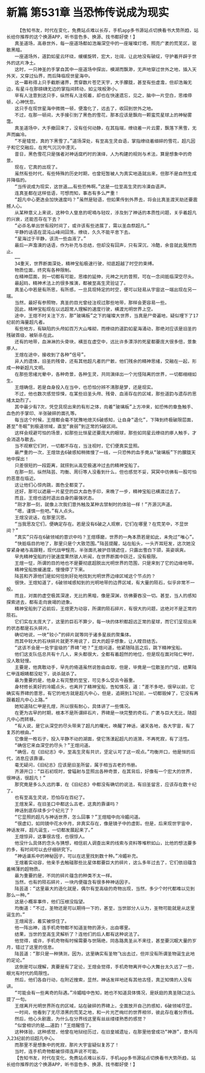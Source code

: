 # 新篇 第531章 当恐怖传说成为现实
        【告知书友，时代在变化，免费站点难以长存，手机app多书源站点切换看书大势所趋，站长给你推荐的这个换源APP，听书音色多、换源、找书都好使！】
       真圣道场，高悬世外，每一座道场都如浩瀚深空中的一座璀璨灯塔，照亮广袤的荒芜区，驱散黑暗。
       一座道场外，道韵如星云环绕，缓缓旋转，宏大，壮阔，让此地没有破绽，守护着开辟于世外的这片净土。
       这时，一只神圣的手掌自其中一座道场中探出，模湖而飘渺，无声地穿过世外之地，插入天外天，又穿过仙界，而后降临现世星海中。
       这一幕称得上只手截断诸界，贯穿数片苍茫天宇，大手朦胧，甚至有些虚澹，但却浩瀚无边，有星斗在那磅礴无边的掌指间转动，如尘埃般渺小。
       罕有人注意到这只手，纵然有人注视着，却也在快速遗忘，见之，脑中一片空白，思维停顿，心神恍忽。
       这只手在现世星海中微微一顿，便澹化了，远去了，收回到世外之地。
       不过，在那一顿间，大手接引到了黑色的雪花，那本应该是飘向一颗蛮荒星球上的神秘雾霭。
       真圣道场中，大手撤回来了，没有任何动静，在其指端，缭绕着一片云雾，飘落下黑雪，无声而幽冷。
       “不是错觉，真的下黑雪了。”道场深处，有至高生灵自语，掌指缭绕着细碎的雪花，超凡因子和它交融后，在死气沉沉中湮灭。
       昔日，黑色雪花只是强者对神话腐朽时的演绎，人为构建的规则与术法，算是想象中的奇景。
       现在，它真的出现了。
       虽然有些时代，有些特殊的历史时期，也曾短暂被人为真实地造就出来，但那不是自然生成并降临的。
       “当传说成为现实，这世道……有些恐怖啊。”这是一位至高生灵的冷漠自语声。
       连真圣都在这样低语，可想而知，事态有多么严重！
       “超凡中心更迭会加快速度吗？”虽然是轻语，但如果传到外界去，将会比真圣渡天劫还要震撼人心。
       从某种意义上来说，这种令人窒息的呢喃与轻叹，涉及到了神话的本质性问题，关乎着超凡的兴衰，还能否存在下去？
       “必杀名单出世有段时间了，或许该有些进展了，需以圣血祭超凡。”
       平静的话语在混沌山峰间回荡，缭绕，久久不能平息下去。
       “星海过于平静，该流一些血液了。”
       最后一声澹漠的话语，作为补充与总结，但却没有回声，只有深沉，冷酷，余音就此戛然而止。
       ……
       34重天，世界断面深处，精神宝船极速行驶，彻底超越了时空的束缚。
       物质位面，终究有各种限制。
       在精神层面，则一切都有可能，思维的延伸，元神之光的普照，可在一念间抵临深空尽头。
       最起码，精神术法上的很多推演，都被至高生灵验证了。
       真圣心中若是有所思，有所感，一旦具现特定的时空，便可以轻易从宇宙这一端出现在另一端。
       当然，最好有参照物，真圣的目光曾经注视过那些地带，那样会更容易一些。
       因此，精神宝船现在以远超常人理解的速度行驶，横渡光明世界上空。
       途中，王煊不时关注下方，那“玻璃板”之下的璀璨大世界，当真是尸骨遍地，疑似埋下了17纪前的海量超凡者。
       有些地方，有缺陷的头颅如百万大山堆砌，而缭绕的道韵如星海涌动，那绝对应该是旧圣的残破首级，被斩杀在此。
       还有的地带，血淋淋的头骨块，横亘在虚空中，远比许多漂浮的死星都要庞大很多倍，景象瘆人。
       王煊在途中，接收到了各种“信号”。
       异人的遗体，旧圣的残骨，还有其他超凡者的尸骸，他们残余的精神思绪，交融在一起，形成一种新超凡文明。
       在那些思绪光晕中，各种奇景，各种生灵，共同演绎出一个光怪陆离的世界，一切都栩栩如生。
       王煊确信，若是自身投入在当中，也恐怕分辨不清那是梦，还是现实。
       不过，他也数次感觉惊悚，在某些旧圣头颅、残骨、血液存在的区域，那些道韵与遗存的思绪太勐烈了。
       其中最少有7次，凭空具现出来的有形之体，向着“玻璃板”上方冲来，如恐怖的章鱼触手、血色的手掌印、半张破碎的面孔等。
       每当这个时候，王煊都会毫不犹豫地熄灭6破感知，让自身“退化”，下降到终极破限层面，甚至“冬眠”到极道领域，直至“衰弱”到正常的5破区间。
       这样会规避可怕的场景，如那些比恒星还要庞大的眼球，那些如同星云缭绕的瘆人触手，才会消退与散去。
       当不观察它们时，一切都不存在，当注视时，它们便真实显照。
       最严重的一次，王煊敛去6破感知稍微慢了一线，一只恐怖的血手竟从“玻璃板”下的朦胧天地中探出！
       只差很短的一段距离，就捞到从高空极速冲过去的精神宝船了。
       在那一刻，纵然陆芸、均衡、周衍等人没看到什么，但也感觉不妥，冥冥中彷佛有一股可怕的恶意在临近。
       这让他们心惊肉跳，面色全都变了。
       还好，那可以遮蔽一片星空的巨大血色手印，来晚了一步，精神宝船已横渡过去了。
       而且，王煊也适时退出自身的最强状态。
       “刚才那一刻，就像上次我们意外触及某种古禁制时的体验一样！”齐源沉声道。
       “嗯，谨慎一些吧。”有人点头。
       王煊没说话，在那里沉思。
       “当我思及它们，便确定存在。若是没有6破之人观察，它们在哪里？在荒芜中，不显世间？”
       “真实”只存在6破领域的意识中吗？王煊琢磨，世界的一角本质若是如此，未免过“唯心”。
       “快抵临目的地了，那里只是个大致范围。”陆芸提醒，站在船头，一头齐耳短发，这次她没穿紧身裙与高跟鞋，现代战甲锃亮，半张面孔被护目镜遮住，只露出雪白下颌，英姿飒爽。
       早先精神宝船的行驶速度果然骇人听闻，在世界断面中跃迁，没有极限。
       王煊一怔，所谓的目的地也不是要彻底超脱出光明世界的范围，只是来到了它的边缘地带。
       精神宝船放缓速度，慢慢停了下来。
       陆芸和齐源他们是如何恰到好处地找到光明世界边缘区域这个节点的？
       很快，王煊知道了，6破领域感知到的光明地带的边界区域，有大量的陨石，似乎非常不一般。
       而且，对面的虚空极其深邃，无比的黑暗，像是深渊，彷佛要吞没一切。甚至，当人的感知探索进去，都有走向衰竭的迹象。
       精神宝船到了近前后，王煊更为动容，所谓的陨石碎片，有很大的问题，这绝对不是正常的陨石。
       它们实在太庞大了，这里的巨石不算少，每一块的体积都超远正常的星球，而它们呈现出来的状态都是石头碎片。
       确切地说，一块“较小”的碎片就等同于诸多星辰的聚集体。
       而其中较大的石块碎片就更不用说了，巨大的超乎想象，让人瞠目结舌。
       “这该不会是一处宇宙级的‘界碑’吧？”王煊问道，他紧随陆芸之后，跳下精神宝船。
       他们这支队伍总共有十几人，来头都很大，全都有着超然的地位，但是现在面对陆仁甲时，没人敢轻慢。
       主要是，他真敢动手，早先的倚道虽然说咎由自取，但是，毕竟是一位散圣的门徒，结果陆仁甲连眼睛都没眨下，说杀就杀了。
       最为重要的是，他身上有完整的至宝，可见多么受古今器重。
       身材修长美好的冷媚点头，也离开了精神宝船，告知情况，道：“差不多吧，很早以前，它确实有界碑的意思，有它的地方就是超凡中心，但是，追朔到17纪前，一切都毁掉了，它没有再跟着超凡中心上路。”
       她知道陆仁甲是孔煊，所以很有耐心，具体讲了一些情况。
       在更为古早的时期，根本不是所谓碎石片，界碑是一块完整的奇石，广袤与巨大无比，随超凡中心而转移。
       “有人说，是它从深空的尽头带来了超凡的曙光，唤醒了神话，诸天各地，各大宇宙，有了复苏的根由。”
       它像是一枚石子，投入平静不动的湖面，使它荡漾起超凡的涟漪，不再死寂，有了活性。
       “确信它来自深空的尽头？”王煊问道。
       “确信，在《旧纪志》中，至高生灵有共识，坚定认可了这一观点。”均衡开口，他是恒的后代，消息应该靠谱。
       毫无疑问，《旧纪志》应该是旧圣所留，属于相当古老的书册。
       齐源开口：“巨石初现时，曾辐射与显照出各种奇景，在其背后，好像有一个宏大的世界，很神话，很超凡！”
       那究竟是多么久远的事，在《旧纪志》中都没有确切的说法，有旧圣留言，应该存在数十纪了。
       也有至高生灵说，恐怕存在百纪了。
       王煊发呆，在旧圣口中都这么古老，这真的靠谱吗？
       神话到底存续多少个纪元了？
       “它显照的超凡与神话世界，怎么回事？”王煊暗中向冷媚问道。
       “很虚幻，如同镜中花水中月，非真实存在，像是镜子中的虚影。但是，后来现世宇宙中，神话发祥，超凡诞生，一切都发展起来了。”
       王煊惊异，这事很古怪，也很惊人。
       他没什么具体的念头与猜想，相信前人调查出来的线索与资料等堆积如山，比他的想法要多的多，有时间可以去仔细研究下。
       “神话谱系中的神秘因子，可以在这里找到数十种。”冷媚补充。
       王煊着实动容，他亲手去触碰那些比星体都要巨大的碎片，这么多年过去了，它们依旧蕴含着稀薄的超物质。
       最为重要的是，不同的碎片蕴含的种类不太一样。
       当然，也有的陨石碎片，一块内便蕴含有很多种神话因子。
       陆芸道：“这里最大的造化就是，偶尔有至高级的奇物出现，当然，多少个时代都难以见到那么一种。”
       这是小概率事件，他们压根没指望。
       均衡道：“不过，圣物还是可以期待一下的，甚至，当世部分人认为，圣物可能就是从这里诞生的。”
       王煊闻言，着实被惊住了。
       他一阵出神，连手机奇物都不知道圣物的源头，出自哪里。
       结果，当世的至高生灵解析了？连他们的后人都有这种说法了。
       他觉得，或许，手机奇物有时候需要与世隔绝，同各路真圣从不来往，甚至要沉眠大量的岁月，错过了这里的信息。
       陆芸道：“那只是一种猜测，因为，这里确实有圣物飞出去过，但并没有所谓圣物诞生此地的定论。”
       这倒是可以理解，真要是有了定论，王煊会觉得，手机奇物离开中心大舞台太久远了一些，眼光有时代的局限性。
       然后，他们各自行动，在附近搜索，显然，神话发祥地还有其他古怪，真正知情的人没有讲。
       “可能会有一些离奇的际遇。”冷媚暗中告知，她也不知道具体情况，是妖庭的真圣随口这么提了一句。
       王煊离开光明世界所在的区域，站在破碎的界碑上，全面放开自己的感知，6破领域尽显。
       一时间，他看到了无尽漆黑的荒芜之地，和一片光芒绚烂的世界相邻，彼此存在着分界线。
       然后，他心头剧震，为什么在分界线这里有丝丝缕缕熟悉的感觉？
       “似曾相识的是……道韵！”王煊醒悟了。
       这种体验，这种感觉，他曾在地狱经历过，在旧皇城遗址，在那里他曾成功“神游”，意外闯入23纪前的旧超凡中心。
       而那里不是想象中的死寂，那片大宇宙疑似复苏了！
       当时，连手机奇物都被惊得连声说不可能。
       【告知书友，时代在变化，免费站点难以长存，手机app多书源站点切换看书大势所趋，站长给你推荐的这个换源APP，听书音色多、换源、找书都好使！】